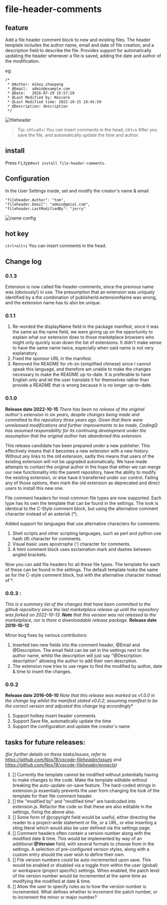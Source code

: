 # file-header-comments

## feature

Add a file header comment block to new and existing files. The header template includes the author name, email and date of file creation, and a description field to describe the file. Provides support for automatically updating the header whenever a file is saved, adding the date and author of the modification.

eg:

```
/*
 * @Author: mikey.zhaopeng
 * @Email:  admin@example.com
 * @Date:   2016-07-29 15:57:29
 * @Last Modified by: Noscere
 * @Last Modified time: 2022-10-15 18:45:59
 * @Description: description
 */
```

![fileheader](https://github.com/zhaopengme/vscode-fileheader/raw/master/fileheader.gif)

> Tip: ctrl+alt+i You can insert comments in the head, ctrl+s After you save the file, and automatically update the time and author.

## install

Press `F1`,type`ext install file-header-comments`.

## Configuration

In the User Settings inside, set and modify the creator's name & email.

```
"fileheader.Author": "tom",
"fileheader.Email": "admin@gmial.com",
"fileheader.LastModifiedBy": "jerry"
```

![name config](https://github.com/zhaopengme/vscode-fileheader/raw/master/name.jpg)

## hot key

`ctrl+alt+i` You can insert comments in the head.

## Change log

### 0.1.3
Extension is now called file-header-comments, since the previous name was (obviously!) in use. The presumption that an extension was uniquely identified by a the combination of publisherId.extensionName was wrong, and the extension name has to also be unique.

### 0.1.1
1. Re-worded the displayName field in the package manifest, since it was the same as the name field, we were giving up on the opportunity to explain what our extension does to those marketplace browsers who might only quickly scan down the list of extensions. It didn't make sense to have the same name twice, especially when said name is not very explanatory.
2. Fixed the sponsor URL in the manifest.
3. Removed the README for ch-zn (simplified chinese) since I cannot speak this language, and therefore am unable to make the changes necessary to make the README up-to-date. It is preferable to have English only and let the user translate it for themselves rather than provide a README that is wrong because it is no longer up-to-date.


### 0.1.0
**Release date 2022-10-15**
*There has been no release of the original author's extension in six years, despite changes being made and committed to the repository three years ago.  Given that there were unreleased modifications and further improvements to be made, CodingQ has assumed responsibility for its continuing development under the assumption that the original author has abandoned this extension.*

This release candidate has been prepared under a new publisher. This effectively means that it becomes a new extension with a new history. Without any links to the old extension, sadly this means that users of the existing extension will not be upgraded automatically. We have made attempts to contact the original author in the hope that either we can merge our new functionality into the parent repository, have the ability to modify the existing extension, or else have it transferred under our control. Failing any of those options, then mark the old extension as deprecated and direct users to install this new one.

File comment headers for most common file types are now supported. Each type has its own the template that can be found in the settings. The look is identical to the C-Style comment block, but using the alternative comment character instead of an asterisk (*).

Added support for languages that use alternative characters for comments:
  1. Shell scripts and other scripting languages, such as perl and python use hash (#) character for comments.
  2. Visual basic uses apostrophe (') character for comments.
  3. A html comment block uses exclamation mark and dashes between angled brackets.

Now you can add file headers for all these file types. The template for each of these can be found in the settings. The default template looks the same as for the C-style comment block, but with the alternative character instead of *.


### 0.0.3 :
*This is a summary list of the changes that have been committed to the github repository since the last marketplace release up until the repository was forked on 2022-10-13. **Note** that this version was not released to the marketplace, nor is there a downloadable release package.*
**Release date 2019-10-12**

Minor bug fixes by various contributors:
  1. Inserted two new fields into the comment header, @Email and @Description. The email field can be set in the settings next to the author name, whilst the description will just say "@Description: description" allowing the author to add their own descrption.
  2. The extension now tries to use regex to find the modified by author, date & time to insert the changes.

### 0.0.2
**Release date 2016-08-10** *Note that this release was marked as v1.0.0 in the change log whilst the manifest stated v0.0.2; assuming manifest to be the correct version and adjusted this change log accordingly**
  1. Support hotkey insert header comments
  2. Support Save file, automatically update the time
  3. Support the configuration and update the creator's name

## tasks for future releases:
*(for further details on these tasks/issues, refer to https://github.com/Nos78/vscode-fileheader/issues and https://github.com/Nos78/vscode-fileheader/projects)*

 1. [] Currently the template cannot be modified without potentially having to make changes to the code. Make the template editable without breaking the auto-update-on-save feature. The hard-coded strings in extension.js essentially prevents the user from changing the look of the template for their file comment header.
 2. [] the "modified by" and "modified time" are hardcoded into extension.js. Refactor the code so that these are also editable in the settings, fixing the above also.
 3. [] Some form of @copyright field would be useful, either directing the reader to a project-wide statement or file, or a URL, or else inserting a sting literal which would also be user defined via the settings page.
 4. [] Comment headers often contain a version number along with the modified date & time. This would be implemented by way of an additional **@Version** field, with several formats to choose from in the settings. A selection of pre-configured version styles, along with a custom entry should the user wish to define their own.
 5. [] File version numbers could be auto-incremented upon save. This would be enabled or disabled via a toggle from within the user (global) or workspace (project specific) settings. When enabled, the patch level of the version number would be incremented at the same time as modifying the modified at date & time.
 6. [] Allow the user to specify rules as to how the version number is incremented. What defines whether to increment the patch number, or to increment the minor or major number?
